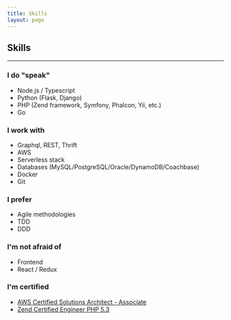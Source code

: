 ```yaml
---
title: Skills
layout: page
---
```


## Skills
--------

### I do "speak"
 - Node.js / Typescript
 - Python (Flask, Django)
 - PHP (Zend framework, Symfony, Phalcon, Yii, etc.)
 - Go


### I work with
 - Graphql, REST, Thrift
 - AWS
 - Serverless stack
 - Databases (MySQL/PostgreSQL/Oracle/DynamoDB/Coachbase)
 - Docker
 - Git


### I prefer
 - Agile methodologies
 - TDD
 - DDD
 
 
### I'm not afraid of
 - Frontend
 - React / Redux


### I'm certified
 - [AWS Certified Solutions Architect - Associate](https://www.certmetrics.com/amazon/public/badge.aspx?i=1&t=c&d=2018-03-29&ci=AWS00403056)
 - [Zend Certified Engineer PHP 5.3](http://www.zend.com/en/yellow-pages/ZEND021374) 
